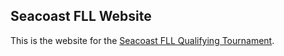 Seacoast FLL Website
--------------------

This is the website for the [Seacoast FLL Qualifying Tournament][1].

[1]: http://seacoastfll.org/
